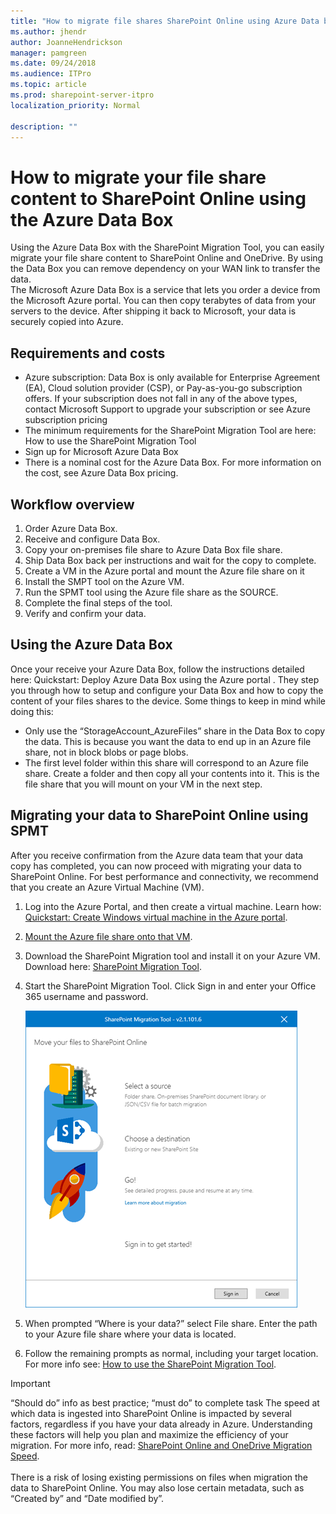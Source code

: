 ```yaml
---
title: "How to migrate file shares SharePoint Online using Azure Data box"
ms.author: jhendr
author: JoanneHendrickson
manager: pamgreen
ms.date: 09/24/2018
ms.audience: ITPro
ms.topic: article
ms.prod: sharepoint-server-itpro
localization_priority: Normal

description: ""
---
```


# How to migrate your file share content to SharePoint Online using the Azure Data Box

Using the Azure Data Box with the SharePoint Migration Tool, you can easily migrate your file share content to SharePoint Online and OneDrive. By using the Data Box you can remove dependency on your WAN link to transfer the data.  
The Microsoft Azure Data Box is a service that lets you order a device from the Microsoft Azure portal.  You can then copy terabytes of data from your servers to the device.  After shipping it back to Microsoft, your data is securely copied into Azure.  

## Requirements and costs

- Azure subscription:  Data Box is only available for Enterprise Agreement (EA), Cloud solution provider (CSP), or Pay-as-you-go subscription offers. If your subscription does not fall in any of the above types, contact Microsoft Support to upgrade your subscription or see  Azure subscription pricing 
- The minimum requirements for the SharePoint Migration Tool are here: How to use the SharePoint Migration Tool 
- Sign up for Microsoft Azure Data Box 
- There is a nominal cost for the Azure Data Box.  For more information on the cost, see Azure Data Box pricing. 


## Workflow overview

1.	Order Azure Data Box. 
2.	Receive and configure Data Box.
3.	Copy your on-premises file share to Azure Data Box file share.
4.	Ship Data Box back per instructions and wait for the copy to complete.
5.	Create a VM in the Azure portal and mount the Azure file share on it
6.	Install the SMPT tool on the Azure VM.
7.	Run the SPMT tool using the Azure file share as the SOURCE.
8.	Complete the final steps of the tool.
9.	Verify and confirm your data.


## Using the Azure Data Box
Once your receive your Azure Data Box, follow the instructions detailed here:  Quickstart: Deploy Azure Data Box using the Azure portal .  They step you through how to setup and configure your Data Box and how to copy the content of your files shares to the device. Some things to keep in mind while doing this:
-	Only use the “StorageAccount_AzureFiles” share in the Data Box to copy the data. This is because you want the data to end up in an Azure file share, not in block blobs or page blobs.
-	The first level folder within this share will correspond to an Azure file share. Create a folder and then copy all your contents into it. This is the file share that you will mount on your VM in the next step.


## Migrating your data to SharePoint Online using SPMT
After you receive confirmation from the Azure data team that your data copy has completed, you can now proceed with migrating your data to SharePoint Online.  For best performance and connectivity, we recommend that you create an Azure Virtual Machine (VM).

1.	Log into the Azure Portal, and then create a virtual machine.  Learn how:  [Quickstart: Create Windows virtual machine in the Azure portal](https://review.docs.microsoft.com/en-us/azure/databox/data-box-overview?branch=pr-en-us-52373).
2.	[Mount the Azure file share onto that VM](https://docs.microsoft.com/en-us/azure/storage/files/storage-how-to-use-files-windows).
3.	Download the SharePoint Migration tool and install it on your Azure VM. 
Download here: [SharePoint Migration Tool](http://spmtreleasescus.blob.core.windows.net/install/default.htm).
4.	Start the SharePoint Migration Tool.  Click Sign in and enter your Office 365 username and password.

    ![SharePoint Migration Tool](media/spmt-intro.png)

5.	When prompted “Where is your data?” select File share. Enter the path to your Azure file share where your data is located.
6.	Follow the remaining prompts as normal, including your target location. For more info see: [How to use the SharePoint Migration Tool](https://docs.microsoft.com/en-us/sharepointmigration/how-to-use-the-sharepoint-migration-tool). 


> [!IMPORTANT]
> “Should do” info as best practice; “must do” to complete task
> The speed at which data is ingested into SharePoint Online is impacted by several factors, regardless if you have your data already in Azure. Understanding these factors will help you plan and maximize the efficiency of your migration.  For more info, read:  [SharePoint Online and OneDrive Migration Speed](https://docs.microsoft.com/en-us/sharepointmigration/sharepoint-online-and-onedrive-migration-speed).<br><br>
>There is a risk of losing existing permissions on files when migration the data to SharePoint Online.  You may also lose certain metadata, such as “Created by” and “Date modified by”.

